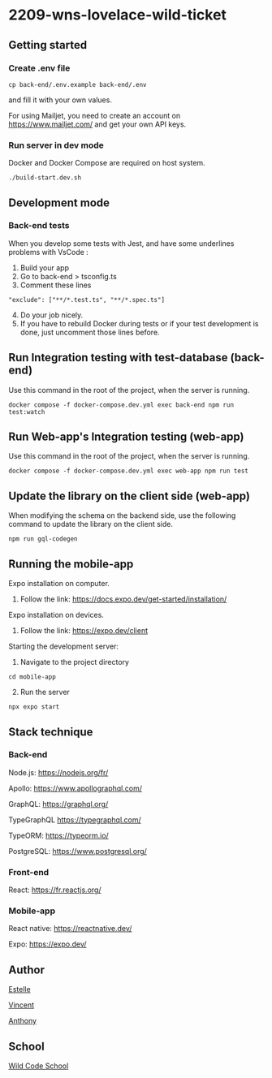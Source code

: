# 2209-wns-lovelace-wild-ticket

## Getting started

### Create .env file

```
cp back-end/.env.example back-end/.env
```

and fill it with your own values.

For using Mailjet, you need to create an account on https://www.mailjet.com/ and get your own API keys.

### Run server in dev mode

Docker and Docker Compose are required on host system.

```
./build-start.dev.sh
```

## Development mode

### Back-end tests

When you develop some tests with Jest, and have some underlines problems with VsCode :

1. Build your app
2. Go to back-end > tsconfig.ts
3. Comment these lines

```
"exclude": ["**/*.test.ts", "**/*.spec.ts"]
```

4. Do your job nicely.
5. If you have to rebuild Docker during tests or if your test development is done, just uncomment those lines before.

## Run Integration testing with test-database (back-end)

Use this command in the root of the project, when the server is running.

```
docker compose -f docker-compose.dev.yml exec back-end npm run test:watch
```

## Run Web-app's Integration testing (web-app)

Use this command in the root of the project, when the server is running.

```
docker compose -f docker-compose.dev.yml exec web-app npm run test
```

## Update the library on the client side (web-app)

When modifying the schema on the backend side, use the following command to update the library on the client side.

```
npm run gql-codegen
```

## Running the mobile-app

Expo installation on computer.

1. Follow the link: https://docs.expo.dev/get-started/installation/

Expo installation on devices.

1. Follow the link: https://expo.dev/client

Starting the development server:

1. Navigate to the project directory

```
cd mobile-app
```

2. Run the server

```
npx expo start
```

## Stack technique

### Back-end

Node.js:
https://nodejs.org/fr/

Apollo:
https://www.apollographql.com/

GraphQL:
https://graphql.org/

TypeGraphQL
https://typegraphql.com/

TypeORM:
https://typeorm.io/

PostgreSQL:
https://www.postgresql.org/

### Front-end

React:
https://fr.reactjs.org/

### Mobile-app

React native:
https://reactnative.dev/

Expo:
https://expo.dev/

## Author

[Estelle](https://github.com/Estelle9)

[Vincent](https://github.com/vincentDubresson)

[Anthony](https://github.com/Anthony-AGTN)

## School

[Wild Code School](https://github.com/WildCodeSchool)
